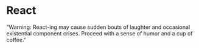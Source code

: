# React
"Warning: React-ing may cause sudden bouts of laughter and occasional existential component crises. Proceed with a sense of humor and a cup of coffee."
